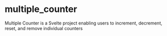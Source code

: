 # multiple_counter
Multiple Counter is a Svelte project enabling users to increment, decrement, reset, and remove individual counters
